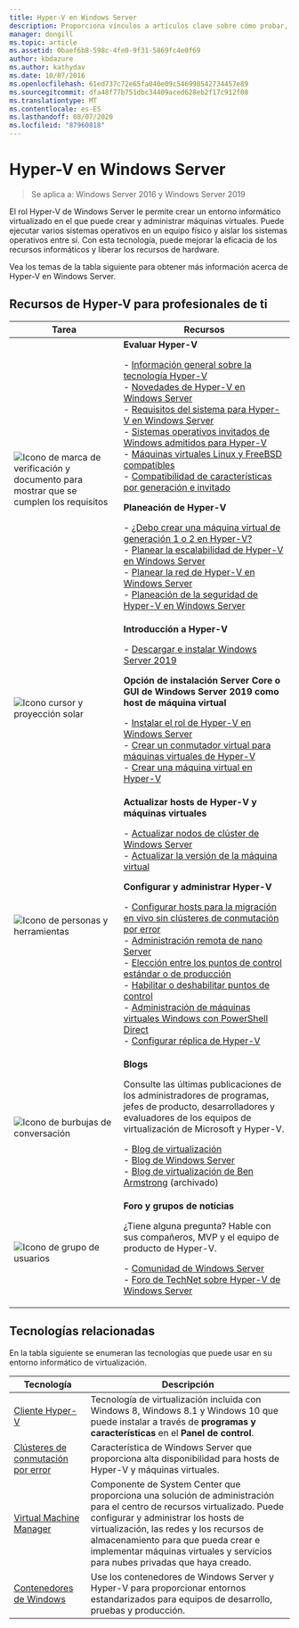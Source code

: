 ```yaml
---
title: Hyper-V en Windows Server
description: Proporciona vínculos a artículos clave sobre cómo probar, planear, implementar y administrar Hyper-V
manager: dongill
ms.topic: article
ms.assetid: 0baef6b8-598c-4fe0-9f31-5869fc4e0f69
author: kbdazure
ms.author: kathydav
ms.date: 10/07/2016
ms.openlocfilehash: 61ed737c72e65fa040e09c546998542734457e89
ms.sourcegitcommit: dfa48f77b751dbc34409aced628eb2f17c912f08
ms.translationtype: MT
ms.contentlocale: es-ES
ms.lasthandoff: 08/07/2020
ms.locfileid: "87960818"
---
```

# <a name="hyper-v-on-windows-server"></a>Hyper-V en Windows Server

>Se aplica a: Windows Server 2016 y Windows Server 2019

El rol Hyper-V de Windows Server le permite crear un entorno informático virtualizado en el que puede crear y administrar máquinas virtuales. Puede ejecutar varios sistemas operativos en un equipo físico y aislar los sistemas operativos entre sí. Con esta tecnología, puede mejorar la eficacia de los recursos informáticos y liberar los recursos de hardware.

Vea los temas de la tabla siguiente para obtener más información acerca de Hyper-V en Windows Server.

## <a name="hyper-v-resources-for-it-pros"></a>Recursos de Hyper-V para profesionales de ti

|Tarea |Recursos|
|---|---|
|![Icono de marca de verificación y documento para mostrar que se cumplen los requisitos](media/All_Symbols_MeetsRequirements.png)|**Evaluar Hyper-V**<p>- [Información general sobre la tecnología Hyper-V](Hyper-V-Technology-Overview.md)<br />- [Novedades de Hyper-V en Windows Server](What-s-new-in-Hyper-V-on-Windows.md)<br />- [Requisitos del sistema para Hyper-V en Windows Server](System-requirements-for-Hyper-V-on-Windows.md)<br />- [Sistemas operativos invitados de Windows admitidos para Hyper-V](Supported-Windows-guest-operating-systems-for-Hyper-V-on-Windows.md) <br />- [Máquinas virtuales Linux y FreeBSD compatibles](Supported-Linux-and-FreeBSD-virtual-machines-for-Hyper-V-on-Windows.md)<br />- [Compatibilidad de características por generación e invitado](Hyper-V-feature-compatibility-by-generation-and-guest.md) <p>**Planeación de Hyper-V**<p>- [¿Debo crear una máquina virtual de generación 1 o 2 en Hyper-V?](plan/Should-I-create-a-generation-1-or-2-virtual-machine-in-Hyper-V.md) <br />- [Planear la escalabilidad de Hyper-V en Windows Server](plan/plan-hyper-v-scalability-in-windows-server.md) <br />- [Planear la red de Hyper-V en Windows Server](plan/plan-hyper-v-networking-in-windows-server.md) <br />- [Planeación de la seguridad de Hyper-V en Windows Server](plan/plan-hyper-v-security-in-windows-server.md)|
|![Icono cursor y proyección solar](media/All_Symbols_GetStarted.png)|**Introducción a Hyper-V**<p>- [Descargar e instalar Windows Server 2019](https://www.microsoft.com/evalcenter/evaluate-windows-server-2019)<p>**Opción de instalación Server Core o GUI de Windows Server 2019 como host de máquina virtual**<p>- [Instalar el rol de Hyper-V en Windows Server](get-started/Install-the-Hyper-V-role-on-Windows-Server.md)<br />- [Crear un conmutador virtual para máquinas virtuales de Hyper-V](get-started/Create-a-virtual-switch-for-Hyper-V-virtual-machines.md)<br />- [Crear una máquina virtual en Hyper-V](get-started/Create-a-virtual-machine-in-Hyper-V.md)|
|![Icono de personas y herramientas](media/All_Symbols_Administrator.png)|**Actualizar hosts de Hyper-V y máquinas virtuales**<p>- [Actualizar nodos de clúster de Windows Server](../../failover-clustering/Cluster-Operating-System-Rolling-Upgrade.md)<br />- [Actualizar la versión de la máquina virtual](deploy/Upgrade-virtual-machine-version-in-Hyper-V-on-Windows-or-Windows-Server.md)<p>**Configurar y administrar Hyper-V**<p>- [Configurar hosts para la migración en vivo sin clústeres de conmutación por error](deploy/Set-up-hosts-for-live-migration-without-Failover-Clustering.md)<br />- [Administración remota de nano Server](../../get-started/manage-nano-server.md)<br />- [Elección entre los puntos de control estándar o de producción](manage/Choose-between-standard-or-production-checkpoints-in-Hyper-V.md)<br />- [Habilitar o deshabilitar puntos de control](manage/Enable-or-disable-checkpoints-in-Hyper-V.md)<br />- [Administración de máquinas virtuales Windows con PowerShell Direct](manage/Manage-Windows-virtual-machines-with-PowerShell-Direct.md)<br />- [Configurar réplica de Hyper-V](manage/Set-up-Hyper-V-Replica.md)|
|![Icono de burbujas de conversación](media/All_Symbols_Chat.png)|**Blogs**<p>Consulte las últimas publicaciones de los administradores de programas, jefes de producto, desarrolladores y evaluadores de los equipos de virtualización de Microsoft y Hyper-V.<p>- [Blog de virtualización](https://blogs.technet.com/b/virtualization/)<br />- [Blog de Windows Server](https://blogs.technet.com/b/windowsserver/)<br />- [Blog de virtualización de Ben Armstrong](https://blogs.msdn.com/b/virtual_pc_guy/) (archivado)|
|![Icono de grupo de usuarios](media/All_Symbols_Users_Group.png)|**Foro y grupos de noticias**<p>¿Tiene alguna pregunta? Hable con sus compañeros, MVP y el equipo de producto de Hyper-V.<p>- [Comunidad de Windows Server](https://techcommunity.microsoft.com/t5/Windows-Server/ct-p/Windows-Server)<br />- [Foro de TechNet sobre Hyper-V de Windows Server](https://docs.microsoft.com/answers/topics/windows-server-hyper-v.html)|

## <a name="related-technologies"></a>Tecnologías relacionadas

En la tabla siguiente se enumeran las tecnologías que puede usar en su entorno informático de virtualización.

|Tecnología|Descripción|
|--------------|---------------|
|[Cliente Hyper-V](https://docs.microsoft.com/virtualization/hyper-v-on-windows/index)|Tecnología de virtualización incluida con Windows 8, Windows 8.1 y Windows 10 que puede instalar a través de **programas y características** en el **Panel de control**.|
|[Clústeres de conmutación por error](https://docs.microsoft.com/windows-server/failover-clustering/whats-new-in-failover-clustering)|Característica de Windows Server que proporciona alta disponibilidad para hosts de Hyper-V y máquinas virtuales.|
|[Virtual Machine Manager](https://docs.microsoft.com/system-center/vmm/overview)|Componente de System Center que proporciona una solución de administración para el centro de recursos virtualizado. Puede configurar y administrar los hosts de virtualización, las redes y los recursos de almacenamiento para que pueda crear e implementar máquinas virtuales y servicios para nubes privadas que haya creado.|
|[Contenedores de Windows](https://docs.microsoft.com/virtualization/windowscontainers/)|Use los contenedores de Windows Server y Hyper-V para proporcionar entornos estandarizados para equipos de desarrollo, pruebas y producción.|